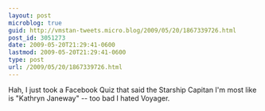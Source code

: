 ```yaml
---
layout: post
microblog: true
guid: http://vmstan-tweets.micro.blog/2009/05/20/1867339726.html
post_id: 3051273
date: 2009-05-20T21:29:41-0600
lastmod: 2009-05-20T21:29:41-0600
type: post
url: /2009/05/20/1867339726.html
---
```

Hah, I just took a Facebook Quiz that said the Starship Capitan I'm most like is "Kathryn Janeway" -- too bad I hated Voyager.

